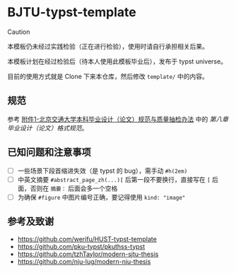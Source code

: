 # BJTU-typst-template

> [!CAUTION]
>
> 本模板仍未经过实践检验（正在进行检验），使用时请自行承担相关后果。

本模板计划在经过检验后（待本人使用此模板毕业后），发布于 typst universe。

目前的使用方式就是 Clone 下来本仓库，然后修改 `template/` 中的内容。

## 规范

参考 [附件1-北京交通大学本科毕业设计（论文）规范与质量抽检办法](./files/附件1-北京交通大学本科毕业设计（论文）规范与质量抽检办法) 中的 *第八章 毕业设计（论文）格式规范*。

## 已知问题和注意事项

- [ ] 一些场景下段首缩进失效（是 typst 的 bug），需手动 `#h(2em)`
- [ ] 中英文摘要 `#abstract_page_zh(...)[` 后第一段不要换行，直接写在 `[` 后面，否则在 `摘要：` 后面会多一个空格
- [ ] 为确保 `#figure` 中图片编号正确，要记得使用 `kind: "image"`

## 参考及致谢

- https://github.com/werifu/HUST-typst-template
- https://github.com/pku-typst/pkuthss-typst
- https://github.com/tzhTaylor/modern-sjtu-thesis
- https://github.com/nju-lug/modern-nju-thesis
